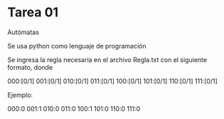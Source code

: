 # Tarea 01

Autómatas

Se usa python como lenguaje de programación

Se ingresa la regla necesaria en el archivo Regla.txt con el siguiente formato, donde

000:[0/1]
001:[0/1]
010:[0/1]
011:[0/1]
100:[0/1]
101:[0/1]
110:[0/1]
111:[0/1]

Ejemplo:

000:0
001:1
010:0
011:0
100:1
101:0
110:0
111:0